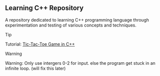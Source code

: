 ## Learning C++ Repository
A repository dedicated to learning C++ programming language through experimentation and testing of various concepts and techniques.

> [!TIP]
> Tutorial: [Tic-Tac-Toe Game in C++](https://www.geeksforgeeks.org/tic-tac-toe-game-in-cpp)

> [!WARNING]
> Warning: Only use intergers 0-2 for input. else the program get stuck in an infinite loop. (will fix this later)
